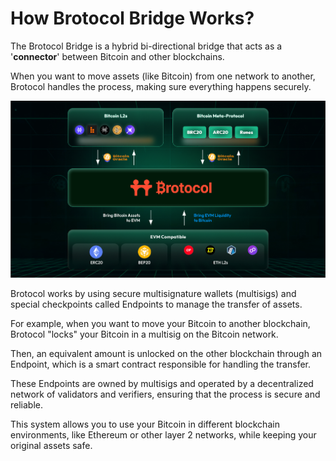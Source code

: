 # How Brotocol Bridge Works?

The Brotocol Bridge is a hybrid bi-directional bridge that acts as a '**connector**' between Bitcoin and other blockchains.&#x20;

When you want to move assets (like Bitcoin) from one network to another, Brotocol handles the process, making sure everything happens securely.

<div align="center"><img src="../../.gitbook/assets/meta2.png" alt="XLink Bridge"></div>

Brotocol works by using secure multisignature wallets (multisigs) and special checkpoints called Endpoints to manage the transfer of assets.&#x20;

For example, when you want to move your Bitcoin to another blockchain, Brotocol "locks" your Bitcoin in a multisig on the Bitcoin network.&#x20;

Then, an equivalent amount is unlocked on the other blockchain through an Endpoint, which is a smart contract responsible for handling the transfer.&#x20;

These Endpoints are owned by multisigs and operated by a decentralized network of validators and verifiers, ensuring that the process is secure and reliable.&#x20;

This system allows you to use your Bitcoin in different blockchain environments, like Ethereum or other layer 2 networks, while keeping your original assets safe.
